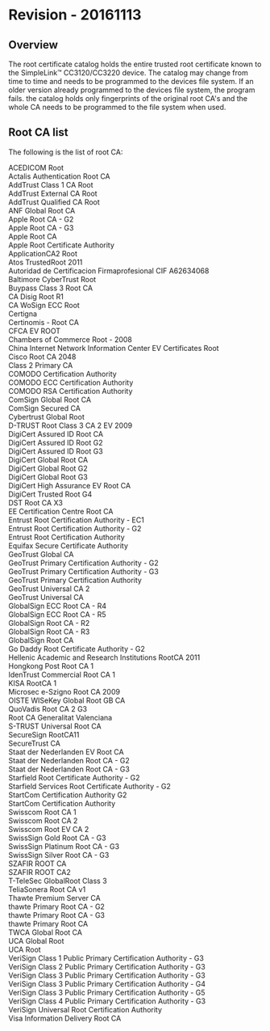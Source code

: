 # Revision - 20161113  
## Overview
The root certificate catalog holds the entire trusted root certificate known to the SimpleLink™ CC3120/CC3220 device. The catalog may change from time to time and needs to be programmed to the devices file system. If an older version already programmed to the devices file system, the program fails. the catalog holds only fingerprints of the original root CA's and the whole CA needs to be programmed to the file system when used.

## Root CA list
The following is the list of root CA:  

ACEDICOM Root  
Actalis Authentication Root CA  
AddTrust Class 1 CA Root  
AddTrust External CA Root  
AddTrust Qualified CA Root  
ANF Global Root CA  
Apple Root CA - G2  
Apple Root CA - G3  
Apple Root CA  
Apple Root Certificate Authority  
ApplicationCA2 Root  
Atos TrustedRoot 2011  
Autoridad de Certificacion Firmaprofesional CIF A62634068  
Baltimore CyberTrust Root  
Buypass Class 3 Root CA  
CA Disig Root R1  
CA WoSign ECC Root  
Certigna  
Certinomis - Root CA  
CFCA EV ROOT  
Chambers of Commerce Root - 2008  
China Internet Network Information Center EV Certificates Root  
Cisco Root CA 2048  
Class 2 Primary CA  
COMODO Certification Authority  
COMODO ECC Certification Authority  
COMODO RSA Certification Authority  
ComSign Global Root CA  
ComSign Secured CA  
Cybertrust Global Root  
D-TRUST Root Class 3 CA 2 EV 2009  
DigiCert Assured ID Root CA  
DigiCert Assured ID Root G2  
DigiCert Assured ID Root G3  
DigiCert Global Root CA  
DigiCert Global Root G2  
DigiCert Global Root G3  
DigiCert High Assurance EV Root CA  
DigiCert Trusted Root G4  
DST Root CA X3  
EE Certification Centre Root CA  
Entrust Root Certification Authority - EC1  
Entrust Root Certification Authority - G2  
Entrust Root Certification Authority  
Equifax Secure Certificate Authority  
GeoTrust Global CA  
GeoTrust Primary Certification Authority - G2  
GeoTrust Primary Certification Authority - G3  
GeoTrust Primary Certification Authority  
GeoTrust Universal CA 2  
GeoTrust Universal CA  
GlobalSign ECC Root CA - R4  
GlobalSign ECC Root CA - R5  
GlobalSign Root CA - R2  
GlobalSign Root CA - R3  
GlobalSign Root CA  
Go Daddy Root Certificate Authority - G2  
Hellenic Academic and Research Institutions RootCA 2011  
Hongkong Post Root CA 1  
IdenTrust Commercial Root CA 1  
KISA RootCA 1  
Microsec e-Szigno Root CA 2009  
OISTE WISeKey Global Root GB CA  
QuoVadis Root CA 2 G3  
Root CA Generalitat Valenciana  
S-TRUST Universal Root CA  
SecureSign RootCA11  
SecureTrust CA  
Staat der Nederlanden EV Root CA  
Staat der Nederlanden Root CA - G2  
Staat der Nederlanden Root CA - G3  
Starfield Root Certificate Authority - G2  
Starfield Services Root Certificate Authority - G2  
StartCom Certification Authority G2  
StartCom Certification Authority  
Swisscom Root CA 1  
Swisscom Root CA 2  
Swisscom Root EV CA 2  
SwissSign Gold Root CA - G3  
SwissSign Platinum Root CA - G3  
SwissSign Silver Root CA - G3  
SZAFIR ROOT CA  
SZAFIR ROOT CA2  
T-TeleSec GlobalRoot Class 3  
TeliaSonera Root CA v1  
Thawte Premium Server CA  
thawte Primary Root CA - G2  
thawte Primary Root CA - G3  
thawte Primary Root CA  
TWCA Global Root CA  
UCA Global Root  
UCA Root  
VeriSign Class 1 Public Primary Certification Authority - G3  
VeriSign Class 2 Public Primary Certification Authority - G3  
VeriSign Class 3 Public Primary Certification Authority - G3  
VeriSign Class 3 Public Primary Certification Authority - G4  
VeriSign Class 3 Public Primary Certification Authority - G5  
VeriSign Class 4 Public Primary Certification Authority - G3  
VeriSign Universal Root Certification Authority  
Visa Information Delivery Root CA  
